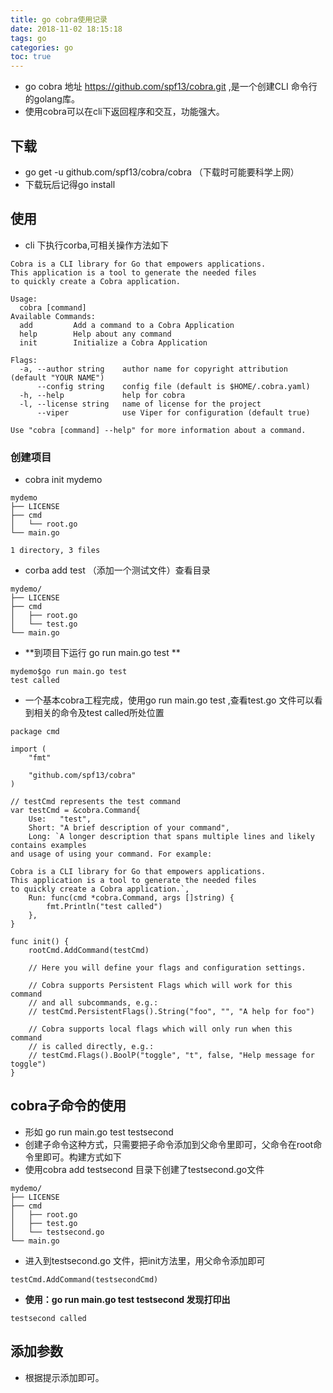 ```yaml
---
title: go cobra使用记录
date: 2018-11-02 18:15:18
tags: go
categories: go
toc: true
---
```


- go cobra 地址 https://github.com/spf13/cobra.git ,是一个创建CLI 命令行的golang库。
- 使用cobra可以在cli下返回程序和交互，功能强大。
<!-- more -->

## 下载
- go get -u github.com/spf13/cobra/cobra （下载时可能要科学上网）
- 下载玩后记得go install 

## 使用
- cli 下执行corba,可相关操作方法如下

```
Cobra is a CLI library for Go that empowers applications.
This application is a tool to generate the needed files
to quickly create a Cobra application.

Usage:
  cobra [command]
Available Commands:
  add         Add a command to a Cobra Application
  help        Help about any command
  init        Initialize a Cobra Application

Flags:
  -a, --author string    author name for copyright attribution (default "YOUR NAME")
      --config string    config file (default is $HOME/.cobra.yaml)
  -h, --help             help for cobra
  -l, --license string   name of license for the project
      --viper            use Viper for configuration (default true)

Use "cobra [command] --help" for more information about a command.

```
### 创建项目
- cobra init mydemo

```
mydemo
├── LICENSE
├── cmd
│   └── root.go
└── main.go

1 directory, 3 files
```

- corba add test （添加一个测试文件）查看目录

```
mydemo/
├── LICENSE
├── cmd
│   ├── root.go
│   └── test.go
└── main.go
```

- **到项目下运行 go run main.go test **

```
mydemo$go run main.go test
test called
```

- 一个基本cobra工程完成，使用go run main.go test ,查看test.go 文件可以看到相关的命令及test called所处位置

```
package cmd

import (
	"fmt"

	"github.com/spf13/cobra"
)

// testCmd represents the test command
var testCmd = &cobra.Command{
	Use:   "test",
	Short: "A brief description of your command",
	Long: `A longer description that spans multiple lines and likely contains examples
and usage of using your command. For example:

Cobra is a CLI library for Go that empowers applications.
This application is a tool to generate the needed files
to quickly create a Cobra application.`,
	Run: func(cmd *cobra.Command, args []string) {
		fmt.Println("test called")
	},
}

func init() {
	rootCmd.AddCommand(testCmd)

	// Here you will define your flags and configuration settings.

	// Cobra supports Persistent Flags which will work for this command
	// and all subcommands, e.g.:
	// testCmd.PersistentFlags().String("foo", "", "A help for foo")

	// Cobra supports local flags which will only run when this command
	// is called directly, e.g.:
	// testCmd.Flags().BoolP("toggle", "t", false, "Help message for toggle")
}
```

## cobra子命令的使用
- 形如  go run main.go test testsecond
- 创建子命令这种方式，只需要把子命令添加到父命令里即可，父命令在root命令里即可。构建方式如下
- 使用cobra add testsecond 目录下创建了testsecond.go文件

```
mydemo/
├── LICENSE
├── cmd
│   ├── root.go
│   ├── test.go
│   └── testsecond.go
└── main.go
```

- 进入到testsecond.go 文件，把init方法里，用父命令添加即可

```
testCmd.AddCommand(testsecondCmd)

```

- **使用：go run main.go test testsecond 发现打印出**

```
testsecond called

```

## 添加参数
- 根据提示添加即可。
